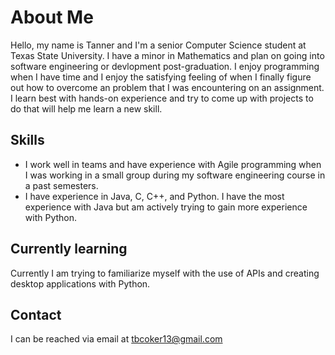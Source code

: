 # About Me
Hello, my name is Tanner and I'm a senior Computer Science student at Texas State University. I have a minor in Mathematics and plan on going into software engineering 
or devlopment post-graduation. I enjoy programming when I have time and I enjoy the satisfying feeling of when I finally figure out how to overcome an problem that I was
encountering on an assignment. I learn best with hands-on experience and try to come up with projects to do that will help me learn a new skill. 

## Skills
- I work well in teams and have experience with Agile programming when I was working in a small group during my software engineering course in a past semesters. 
- I have experience in Java, C, C++, and Python. I have the most experience with Java but am actively trying to gain more experience with Python.

## Currently learning
Currently I am trying to familiarize myself with the use of APIs and creating desktop applications with Python. 

## Contact
I can be reached via email at tbcoker13@gmail.com

<!---
TannerCoker/TannerCoker is a ✨ special ✨ repository because its `README.md` (this file) appears on your GitHub profile.
You can click the Preview link to take a look at your changes.
--->
